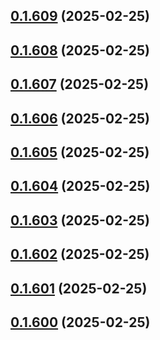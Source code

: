 ## [0.1.609](https://github.com/binary-braids/terraform-oracle/compare/v0.1.608...v0.1.609) (2025-02-25)



## [0.1.608](https://github.com/binary-braids/terraform-oracle/compare/v0.1.607...v0.1.608) (2025-02-25)



## [0.1.607](https://github.com/binary-braids/terraform-oracle/compare/v0.1.606...v0.1.607) (2025-02-25)



## [0.1.606](https://github.com/binary-braids/terraform-oracle/compare/v0.1.605...v0.1.606) (2025-02-25)



## [0.1.605](https://github.com/binary-braids/terraform-oracle/compare/v0.1.604...v0.1.605) (2025-02-25)



## [0.1.604](https://github.com/binary-braids/terraform-oracle/compare/v0.1.603...v0.1.604) (2025-02-25)



## [0.1.603](https://github.com/binary-braids/terraform-oracle/compare/v0.1.602...v0.1.603) (2025-02-25)



## [0.1.602](https://github.com/binary-braids/terraform-oracle/compare/v0.1.601...v0.1.602) (2025-02-25)



## [0.1.601](https://github.com/binary-braids/terraform-oracle/compare/v0.1.600...v0.1.601) (2025-02-25)



## [0.1.600](https://github.com/binary-braids/terraform-oracle/compare/v0.1.599...v0.1.600) (2025-02-25)



